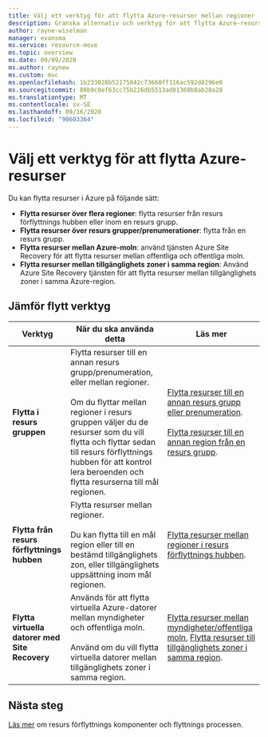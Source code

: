 ```yaml
---
title: Välj ett verktyg för att flytta Azure-resurser mellan regioner
description: Granska alternativ och verktyg för att flytta Azure-resurser mellan regioner
author: rayne-wiselman
manager: evansma
ms.service: resource-move
ms.topic: overview
ms.date: 09/09/2020
ms.author: raynew
ms.custom: mvc
ms.openlocfilehash: 1b233028b52175842c73660ff116ac592d8296e0
ms.sourcegitcommit: 80b9c8ef63cc75b226db5513ad81368b8ab28a28
ms.translationtype: MT
ms.contentlocale: sv-SE
ms.lasthandoff: 09/16/2020
ms.locfileid: "90603364"
---
```

# <a name="choose-a-tool-for-moving-azure-resources"></a>Välj ett verktyg för att flytta Azure-resurser

Du kan flytta resurser i Azure på följande sätt:

- **Flytta resurser över flera regioner**: flytta resurser från resurs förflyttnings hubben eller inom en resurs grupp. 
- **Flytta resurser över resurs grupper/prenumerationer**: flytta från en resurs grupp. 
- **Flytta resurser mellan Azure-moln**: använd tjänsten Azure Site Recovery för att flytta resurser mellan offentliga och offentliga moln.
- **Flytta resurser mellan tillgänglighets zoner i samma region**: Använd Azure Site Recovery tjänsten för att flytta resurser mellan tillgänglighets zoner i samma Azure-region.


## <a name="compare-move-tools"></a>Jämför flytt verktyg

**Verktyg** | **När du ska använda detta** | **Läs mer**
--- | --- | ---
**Flytta i resurs gruppen** | Flytta resurser till en annan resurs grupp/prenumeration, eller mellan regioner.<br/><br/> Om du flyttar mellan regioner i resurs gruppen väljer du de resurser som du vill flytta och flyttar sedan till resurs förflyttnings hubben för att kontrol lera beroenden och flytta resurserna till mål regionen. | [Flytta resurser till en annan resurs grupp eller prenumeration](../azure-resource-manager/management/move-resource-group-and-subscription.md).<br/><br/> [Flytta resurser till en annan region från en resurs grupp](move-region-within-resource-group.md).
**Flytta från resurs förflyttnings hubben** | Flytta resurser mellan regioner. <br/><br/> Du kan flytta till en mål region eller till en bestämd tillgänglighets zon, eller tillgänglighets uppsättning inom mål regionen. | [Flytta resurser mellan regioner i resurs förflyttnings hubben]().
**Flytta virtuella datorer med Site Recovery** | Används för att flytta virtuella Azure-datorer mellan myndigheter och offentliga moln.<br/><br/> Använd om du vill flytta virtuella datorer mellan tillgänglighets zoner i samma region. |[Flytta resurser mellan myndigheter/offentliga moln](../site-recovery/region-move-cross-geos.md), [Flytta resurser till tillgänglighets zoner i samma region](../site-recovery/azure-to-azure-how-to-enable-zone-to-zone-disaster-recovery.md).

## <a name="next-steps"></a>Nästa steg

[Läs mer](about-move-process.md) om resurs förflyttnings komponenter och flyttnings processen.
